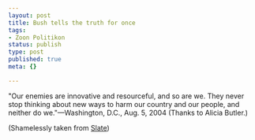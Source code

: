 ```yaml
--- 
layout: post
title: Bush tells the truth for once
tags: 
- Zoon Politikon
status: publish
type: post
published: true
meta: {}

---
```

"Our enemies are innovative and resourceful, and so are we. They never stop thinking about new ways to harm our country and our people, and neither do we."—Washington, D.C., Aug. 5, 2004 (Thanks to Alicia Butler.)

  (Shamelessly taken from <a href="http://slate.msn.com/id/2104811/">Slate</a>)
